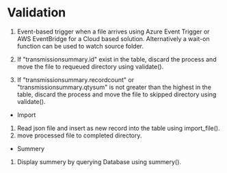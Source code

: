 # Validation

1. Event-based trigger when a file arrives using Azure Event Trigger or AWS EventBridge for a Cloud based solution. Alternatively a wait-on function can be used to watch source folder.

2. If "transmissionsummary.id" exist in the table, discard the process and move the file to requeued directory using validate().
3. If "transmissionsummary.recordcount" or "transmissionsummary.qtysum" is not greater than the highest in the table, discard the process and move the file to skipped directory using validate().

* Import

1. Read json file and insert as new record into the table using import_file().
2. move processed file to completed directory.

* Summery

1. Display summery by querying Database using summery().
